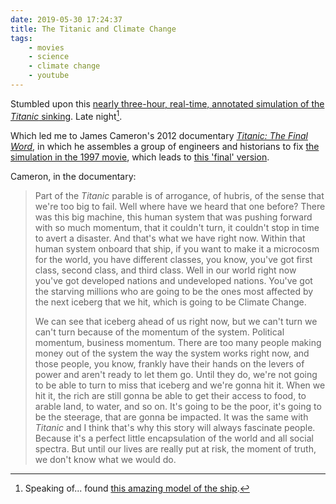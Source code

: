 ```yaml
---
date: 2019-05-30 17:24:37
title: The Titanic and Climate Change
tags:
    - movies
    - science
    - climate change
    - youtube
---
```


Stumbled upon this [nearly three-hour, real-time, annotated simulation of the _Titanic_ sinking](https://www.youtube.com/watch?v=rs9w5bgtJC8). Late night[^titanic_model].

Which led me to James Cameron's 2012 documentary [_Titanic: The Final Word_](https://www.youtube.com/watch?v=sMSezlORAUw), in which he assembles a group of engineers and historians to fix [the simulation in the 1997 movie](https://www.youtube.com/watch?v=sEsNp8Cjkpg), which leads to [this 'final' version](https://www.youtube.com/watch?v=FSGeskFzE0s).

Cameron, in the documentary:

> Part of the _Titanic_ parable is of arrogance, of hubris, of the sense that we're too big to fail. Well where have we heard that one before? There was this big machine, this human system that was pushing forward with so much momentum, that it couldn't turn, it couldn't stop in time to avert a disaster. And that's what we have right now. Within that human system onboard that ship, if you want to make it a microcosm for the world, you have different classes, you know, you've got first class, second class, and third class. Well in our world right now you've got developed nations and undeveloped nations. You've got the starving millions who are going to be the ones most affected by the next iceberg that we hit, which is going to be Climate Change.
>
> We can see that iceberg ahead of us right now, but we can't turn we can't turn because of the momentum of the system. Political momentum, business momentum. There are too many people making money out of the system the way the system works right now, and those people, you know, frankly have their hands on the levers of power and aren't ready to let them go. Until they do, we're not going to be able to turn to miss that iceberg and we're gonna hit it. When we hit it, the rich are still gonna be able to get their access to food, to arable land, to water, and so on. It's going to be the poor, it's going to be the steerage, that are gonna be impacted. It was the same with _Titanic_ and I think that's why this story will always fascinate people. Because it's a perfect little encapsulation of the world and all social spectra. But until our lives are really put at risk, the moment of truth, we don't know what we would do.

[^titanic_model]: Speaking of... found [this amazing model of the ship](https://www.youtube.com/watch?v=RFa2QFxcpJU).
